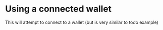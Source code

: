 # Using a connected wallet

This will attempt to connect to a wallet (but is very similar to todo example)